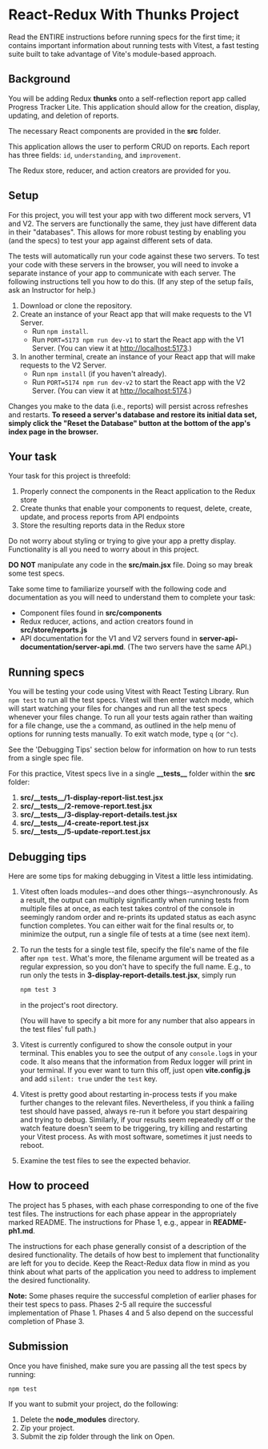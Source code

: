 # React-Redux With Thunks Project

Read the ENTIRE instructions before running specs for the first time; it
contains important information about running tests with Vitest, a fast testing
suite built to take advantage of Vite's module-based approach.

## Background

You will be adding Redux **thunks** onto a self-reflection report app called
Progress Tracker Lite. This application should allow for the creation,
display, updating, and deletion of reports.

The necessary React components are provided in the __src__ folder.

This application allows the user to perform CRUD on reports. Each report has
three fields: `id`, `understanding`, and `improvement`.

The Redux store, reducer, and action creators are provided for you.

## Setup

For this project, you will test your app with two different mock servers, V1 and
V2. The servers are functionally the same, they just have different data in
their "databases". This allows for more robust testing by enabling you (and the
specs) to test your app against different sets of data.

The tests will automatically run your code against these two servers. To test
your code with these servers in the browser, you will need to invoke a separate
instance of your app to communicate with each server. The following instructions
tell you how to do this. (If any step of the setup fails, ask an Instructor for
help.)

1. Download or clone the repository.
2. Create an instance of your React app that will make requests to the V1
   Server.
   - Run `npm install`.
   - Run `PORT=5173 npm run dev-v1` to start the React app with the V1 Server.
     (You can view it at [http://localhost:5173].)
3. In another terminal, create an instance of your React app that will make
   requests to the V2 Server.
   - Run `npm install` (if you haven't already).
   - Run `PORT=5174 npm run dev-v2` to start the React app with the V2 Server.
     (You can view it at [http://localhost:5174].)

Changes you make to the data (i.e., reports) will persist across refreshes and
restarts. **To reseed a server's database and restore its initial data set,
simply click the "Reset the Database" button at the bottom of the app's index
page in the browser.**

## Your task

Your task for this project is threefold:

1. Properly connect the components in the React application to the Redux store
2. Create thunks that enable your components to request, delete, create, update,
   and process reports from API endpoints
3. Store the resulting reports data in the Redux store

Do not worry about styling or trying to give your app a pretty display.
Functionality is all you need to worry about in this project.

**DO NOT** manipulate any code in the **src/main.jsx** file. Doing so may break
some test specs.

Take some time to familiarize yourself with the following code and documentation
as you will need to understand them to complete your task:

- Component files found in **src/components**
- Redux reducer, actions, and action creators found in **src/store/reports.js**
- API documentation for the V1 and V2 servers found in
  __server-api-documentation/server-api.md__. (The two servers have the same
  API.)

## Running specs

You will be testing your code using Vitest with React Testing Library. Run `npm
test` to run all the test specs. Vitest will then enter watch mode, which will
start watching your files for changes and run all the test specs whenever your
files change. To run all your tests again rather than waiting for a file change,
use the `a` command, as outlined in the `h`elp menu of options for running
tests manually. To exit watch mode, type `q` (or `^c`).

See the 'Debugging Tips' section below for information on how to run tests from
a single spec file.

For this practice, Vitest specs live in a single **\_\_tests\_\_** folder within
the **src** folder:

1. **src/\_\_tests\_\_/1-display-report-list.test.jsx**
2. **src/\_\_tests\_\_/2-remove-report.test.jsx**
3. **src/\_\_tests\_\_/3-display-report-details.test.jsx**
4. **src/\_\_tests\_\_/4-create-report.test.jsx**
5. **src/\_\_tests\_\_/5-update-report.test.jsx**

## Debugging tips

Here are some tips for making debugging in Vitest a little less intimidating.

1. Vitest often loads modules--and does other things--asynchronously. As a
   result, the output can multiply significantly when running tests from
   multiple files at once, as each test takes control of the console in
   seemingly random order and re-prints its updated status as each async
   function completes. You can either wait for the final results or, to minimize
   the output, run a single file of tests at a time (see next item).

2. To run the tests for a single test file, specify the file's name of the file
   after `npm test`. What's more, the filename argument will be treated as a
   regular expression, so you don't have to specify the full name. E.g., to run
   only the tests in **3-display-report-details.test.jsx**, simply run

   ```sh
   npm test 3
   ```

   in the project's root directory.

   (You will have to specify a bit more for any number that also appears in the
   test files' full path.)

3. Vitest is currently configured to show the console output in your terminal.
   This enables you to see the output of any `console.log`s in your code. It
   also means that the information from Redux logger will print in your
   terminal. If you ever want to turn this off, just open **vite.config.js** and
   add `silent: true` under the `test` key.

4. Vitest is pretty good about restarting in-process tests if you make further
   changes to the relevant files. Nevertheless, if you think a failing test
   should have passed, always re-run it before you start despairing and trying
   to debug. Similarly, if your results seem repeatedly off or the watch feature
   doesn't seem to be triggering, try killing and restarting your Vitest
   process. As with most software, sometimes it just needs to reboot.

5. Examine the test files to see the expected behavior.

## How to proceed

The project has 5 phases, with each phase corresponding to one of the five
test files. The instructions for each phase appear in the appropriately marked
README. The instructions for Phase 1, e.g., appear in __README-ph1.md__.

The instructions for each phase generally consist of a description of the
desired functionality. The details of how best to implement that functionality
are left for you to decide. Keep the React-Redux data flow in mind as you
think about what parts of the application you need to address to implement the
desired functionality.

**Note:** Some phases require the successful completion of earlier phases for
their test specs to pass. Phases 2-5 all require the successful implementation
of Phase 1. Phases 4 and 5 also depend on the successful completion of Phase 3.

## Submission

Once you have finished, make sure you are passing all the test specs by running:

```sh
npm test
```

If you want to submit your project, do the following:

1. Delete the **node_modules** directory.
2. Zip your project.
3. Submit the zip folder through the link on Open.

[http://localhost:5173]: http://localhost:5173
[http://localhost:5174]: http://localhost:5174
